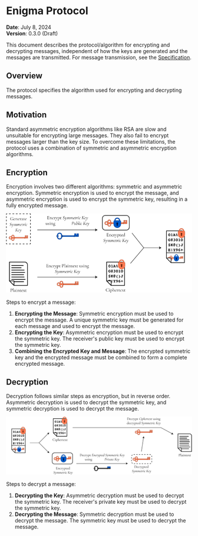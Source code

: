# Enigma Protocol

**Date**: July 8, 2024  
**Version**: 0.3.0 (Draft)

This document describes the protocol/algorithm for encrypting and decrypting messages, independent of how the keys are generated and the messages are transmitted. For message transmission, see the [Specification](SPECIFICATION.md).

## Overview

The protocol specifies the algorithm used for encrypting and decrypting messages.

## Motivation

Standard asymmetric encryption algorithms like RSA are slow and unsuitable for encrypting large messages. They also fail to encrypt messages larger than the key size. To overcome these limitations, the protocol uses a combination of symmetric and asymmetric encryption algorithms.

## Encryption

Encryption involves two different algorithms: symmetric and asymmetric encryption. Symmetric encryption is used to encrypt the message, and asymmetric encryption is used to encrypt the symmetric key, resulting in a fully encrypted message.

![Encryption](images/encryption.png)

Steps to encrypt a message:

1. **Encrypting the Message**: Symmetric encryption must be used to encrypt the message. A unique symmetric key must be generated for each message and used to encrypt the message.
2. **Encrypting the Key**: Asymmetric encryption must be used to encrypt the symmetric key. The receiver's public key must be used to encrypt the symmetric key.
3. **Combining the Encrypted Key and Message**: The encrypted symmetric key and the encrypted message must be combined to form a complete encrypted message.

## Decryption

Decryption follows similar steps as encryption, but in reverse order. Asymmetric decryption is used to decrypt the symmetric key, and symmetric decryption is used to decrypt the message.

![Decryption](images/decryption.png)

Steps to decrypt a message:

1. **Decrypting the Key**: Asymmetric decryption must be used to decrypt the symmetric key. The receiver's private key must be used to decrypt the symmetric key.
2. **Decrypting the Message**: Symmetric decryption must be used to decrypt the message. The symmetric key must be used to decrypt the message.
